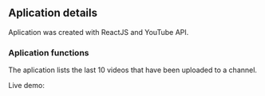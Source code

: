 ## Aplication details

Aplication was created with ReactJS and YouTube API.

### Aplication functions

The aplication lists the last 10 videos that have been uploaded to a channel.

Live demo: 
